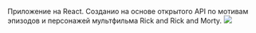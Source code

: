 Приложение на React. 
Созданио на основе открытого API по мотивам эпизодов и персонажей мультфильма Rick and Rick and Morty. 
<image src="https://ya.ru/images/search?from=tabbar&img_url=https%3A%2F%2Fimage5.uhdpaper.com%2Fwallpaper%2Frick-and-morty-portal-uhdpaper.com-4K-5.128.jpg&lr=75&pos=4&rpt=simage&text=rick%20and%20morty">

